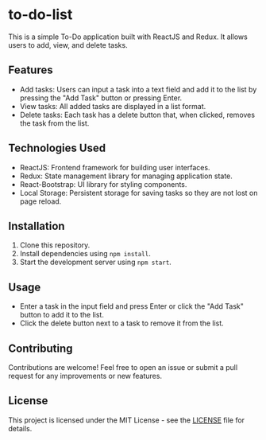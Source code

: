 # to-do-list

This is a simple To-Do application built with ReactJS and Redux. It allows users to add, view, and delete tasks.

## Features

- Add tasks: Users can input a task into a text field and add it to the list by pressing the "Add Task" button or pressing Enter.
- View tasks: All added tasks are displayed in a list format.
- Delete tasks: Each task has a delete button that, when clicked, removes the task from the list.

## Technologies Used

- ReactJS: Frontend framework for building user interfaces.
- Redux: State management library for managing application state.
- React-Bootstrap: UI library for styling components.
- Local Storage: Persistent storage for saving tasks so they are not lost on page reload.

## Installation

1. Clone this repository.
2. Install dependencies using `npm install`.
3. Start the development server using `npm start`.


## Usage

- Enter a task in the input field and press Enter or click the "Add Task" button to add it to the list.
- Click the delete button next to a task to remove it from the list.

## Contributing

Contributions are welcome! Feel free to open an issue or submit a pull request for any improvements or new features.

## License

This project is licensed under the MIT License - see the [LICENSE](LICENSE) file for details.

